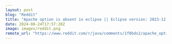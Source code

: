 ```yaml
---
layout: post
blog: "Reddit"
title: "Apache option is absent in eclipse || Eclipse version: 2023-12 (4.30.0) || Fedora 39"
date: 2024-08-24T17:57:28Z
image: images/reddit.png
remote_url: "https://www.reddit.com/r/java/comments/1f0bds2/apache_option_is_absent_in_eclipse_eclipse/"
---
```


